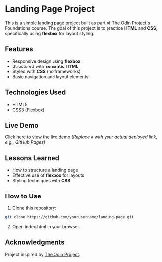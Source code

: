 # Landing Page Project

This is a simple landing page project built as part of [The Odin Project's](https://www.theodinproject.com/) Foundations course. The goal of this project is to practice **HTML** and **CSS**, specifically using **flexbox** for layout styling.

## Features

- Responsive design using **flexbox**
- Structured with **semantic HTML**
- Styled with **CSS** (no frameworks)
- Basic navigation and layout elements

## Technologies Used

- HTML5  
- CSS3 (Flexbox)

## Live Demo

[Click here to view the live demo](#) _(Replace `#` with your actual deployed link, e.g., GitHub Pages)_

## Lessons Learned

- How to structure a landing page
- Effective use of **flexbox** for layouts
- Styling techniques with **CSS**

## How to Use

1. Clone this repository:
```sh
git clone https://github.com/yourusername/landing-page.git
```

2. Open index.html in your browser.

## Acknowledgments

Project inspired by [The Odin Project](https://www.theodinproject.com/).

